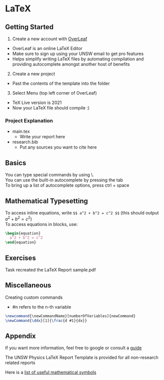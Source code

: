 # LaTeX
## Getting Started
1. Create a new account with [OverLeaf](https://www.overleaf.com)
  - OverLeaf is an online LaTeX Editor
  - Make sure to sign up using your UNSW email to get pro features
  - Helps simplify writing LaTeX files by automating compilation and providing autocomplete amongst another host of benefits
2. Create a new project
  - Past the contents of the template into the folder
3. Select Menu (top left corner of OverLeaf)
  - TeX Live version is 2021
  - Now your LaTeX file should compile :)

### Project Explanation
- main.tex
  - Write your report here
- research.bib
  - Put any sources you want to cite here
## Basics
You can type special commands by using \\.  
You can use the built-in autocomplete by pressing the tab  
To bring up a list of autocomplete options, press ctrl + space  

## Mathematical Typesetting

To access inline equations, write `$$ a^2 + b^2 = c^2 $$`  (this should output $a^2 + b^2 = c^2$)  
To access equations in blocks, use:
```LaTeX
\begin{equation}
  a^2 + b^2 = c^2
\end{equation}
```


## Exercises
Task recreated the LaTeX Report sample.pdf

## Miscellaneous
Creating custom commands
- \#n refers to the n-th variable
```LaTeX
\newcommand{\newCommandName}[numberOfVariables]{newCommand}
\newCommand{\ddx}[1]{\frac{d #1}{dx}}
```
## Appendix
If you want more information, feel free to google or consult a [guide](https://www.rpi.edu/dept/arc/docs/latex/latex-intro.pdf)

The UNSW Physics LaTeX Report Template is provided for all non-research related reports

Here is a [list of useful mathematical symbols](http://tug.ctan.org/info/undergradmath/undergradmath.pdf)
